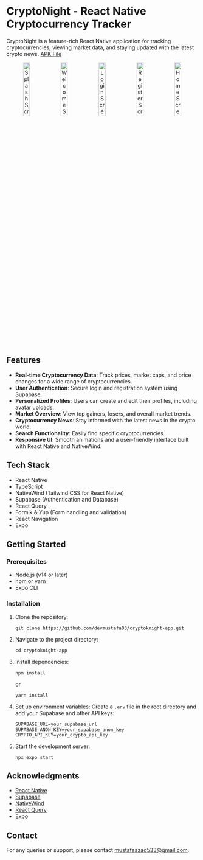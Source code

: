 # CryptoNight - React Native Cryptocurrency Tracker

CryptoNight is a feature-rich React Native application for tracking cryptocurrencies, viewing market data, and staying updated with the latest crypto news. [APK File](https://drive.google.com/drive/folders/1Q161sPb-jgCJaXmdqlCwaiTBBJLWXC31?usp=sharing)

<p align="center">
  <img src="https://github.com/user-attachments/assets/0cc65816-bc42-43fe-af47-f1bf7308e798" width="19%" alt="Splash Screen" />
  <img src="https://github.com/user-attachments/assets/4f836c39-0fd5-4381-bf0f-6bf18d7158b2" width="19%" alt="Welcome Screen" />
  <img src="https://github.com/user-attachments/assets/66a6d6e4-fcba-451d-bd31-56f15b1d93a0" width="19%" alt="Login Screen" />
  <img src="https://github.com/user-attachments/assets/ad962c95-df65-4432-99bf-99ba1060dd66" width="19%" alt="Register Screen" />
  <img src="https://github.com/user-attachments/assets/043002ac-cd61-493b-87bd-92dcf096210f" width="19%" alt="Home Screen" />
</p>


## Features

- **Real-time Cryptocurrency Data**: Track prices, market caps, and price changes for a wide range of cryptocurrencies.
- **User Authentication**: Secure login and registration system using Supabase.
- **Personalized Profiles**: Users can create and edit their profiles, including avatar uploads.
- **Market Overview**: View top gainers, losers, and overall market trends.
- **Cryptocurrency News**: Stay informed with the latest news in the crypto world.
- **Search Functionality**: Easily find specific cryptocurrencies.
- **Responsive UI**: Smooth animations and a user-friendly interface built with React Native and NativeWind.

## Tech Stack

- React Native
- TypeScript
- NativeWind (Tailwind CSS for React Native)
- Supabase (Authentication and Database)
- React Query
- Formik & Yup (Form handling and validation)
- React Navigation
- Expo

## Getting Started

### Prerequisites

- Node.js (v14 or later)
- npm or yarn
- Expo CLI

### Installation

1. Clone the repository:
   ```
   git clone https://github.com/devmustafa03/cryptoknight-app.git
   ```

2. Navigate to the project directory:
   ```
   cd cryptoknight-app
   ```

3. Install dependencies:
   ```
   npm install
   ```
   or
   ```
   yarn install
   ```

4. Set up environment variables:
   Create a `.env` file in the root directory and add your Supabase and other API keys:
   ```
   SUPABASE_URL=your_supabase_url
   SUPABASE_ANON_KEY=your_supabase_anon_key
   CRYPTO_API_KEY=your_crypto_api_key
   ```

5. Start the development server:
   ```
   npx expo start
   ```

## Acknowledgments

- [React Native](https://reactnative.dev/)
- [Supabase](https://supabase.io/)
- [NativeWind](https://www.nativewind.dev/)
- [React Query](https://react-query.tanstack.com/)
- [Expo](https://expo.dev/)

## Contact

For any queries or support, please contact [mustafaazad533@gmail.com](mailto:mustafaazad533@gmail.com).
